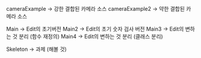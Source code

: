 cameraExample -> 강한 결합된 카메라 소스
cameraExample2 -> 약한 결합된 카메라 소스

Main -> Edit의 초기버전
Main2 -> Edit의 초기 숫자 검사 버전
Main3 -> Edit의 변하는 것 분리 (함수 재정의)
Main4 -> Edit의 변하는 것 분리 (클래스 분리)

Skeleton -> 과제 (해볼 것)

